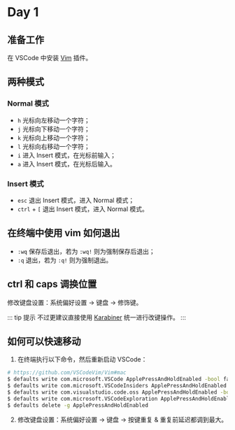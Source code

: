 # Day 1

## 准备工作

在 VSCode 中安装 [Vim](https://marketplace.visualstudio.com/items?itemName=vscodevim.vim) 插件。

## 两种模式

### Normal 模式

- `h` 光标向左移动一个字符；
- `j` 光标向下移动一个字符；
- `k` 光标向上移动一个字符；
- `l` 光标向右移动一个字符；
- `i` 进入 Insert 模式，在光标前输入；
- `a` 进入 Insert 模式，在光标后输入。

### Insert 模式

- `esc` 退出 Insert 模式，进入 Normal 模式；
- `ctrl` + `[` 退出 Insert 模式，进入 Normal 模式。

### 

## 在终端中使用 vim 如何退出

- `:wq` 保存后退出，若为 `:wq!` 则为强制保存后退出；
- `:q` 退出，若为 `:q!` 则为强制退出。

## ctrl 和 caps 调换位置

修改键盘设置：系统偏好设置 -> 键盘 -> 修饰键。

::: tip 提示
不过更建议直接使用 [Karabiner](https://github.com/pqrs-org/Karabiner-Elements) 统一进行改键操作。
:::

## 如何可以快速移动

1. 在终端执行以下命令，然后重新启动 VSCode：

``` bash
# https://github.com/VSCodeVim/Vim#mac
$ defaults write com.microsoft.VSCode ApplePressAndHoldEnabled -bool false
$ defaults write com.microsoft.VSCodeInsiders ApplePressAndHoldEnabled -bool false
$ defaults write com.visualstudio.code.oss ApplePressAndHoldEnabled -bool false
$ defaults write com.microsoft.VSCodeExploration ApplePressAndHoldEnabled -bool false
$ defaults delete -g ApplePressAndHoldEnabled
```

2. 修改键盘设置：系统偏好设置 -> 键盘 -> 按键重复 & 重复前延迟都调到最大。
